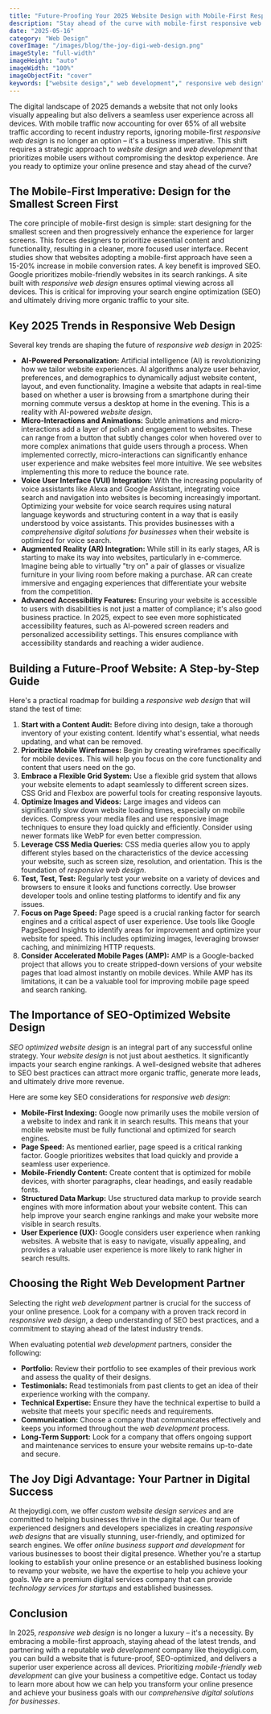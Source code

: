 ```yaml
---
title: "Future-Proofing Your 2025 Website Design with Mobile-First Responsive Web Design"
description: "Stay ahead of the curve with mobile-first responsive web design. This post explores the latest trends in responsive web design, ensuring your website looks great and performs well on all devices in 2025, improving user experience and SEO."
date: "2025-05-16"
category: "Web Design"
coverImage: "/images/blog/the-joy-digi-web-design.png"
imageStyle: "full-width"
imageHeight: "auto"
imageWidth: "100%"
imageObjectFit: "cover"
keywords: ["website design"," web development"," responsive web design","custom website design services"," mobile-friendly web development"," SEO optimized website design"]
---
```


The digital landscape of 2025 demands a website that not only looks visually appealing but also delivers a seamless user experience across all devices. With mobile traffic now accounting for over 65% of all website traffic according to recent industry reports, ignoring mobile-first *responsive web design* is no longer an option – it's a business imperative. This shift requires a strategic approach to *website design* and *web development* that prioritizes mobile users without compromising the desktop experience. Are you ready to optimize your online presence and stay ahead of the curve?

## The Mobile-First Imperative: Design for the Smallest Screen First

The core principle of mobile-first design is simple: start designing for the smallest screen and then progressively enhance the experience for larger screens. This forces designers to prioritize essential content and functionality, resulting in a cleaner, more focused user interface. Recent studies show that websites adopting a mobile-first approach have seen a 15-20% increase in mobile conversion rates. A key benefit is improved SEO. Google prioritizes mobile-friendly websites in its search rankings. A site built with *responsive web design* ensures optimal viewing across all devices. This is critical for improving your search engine optimization (SEO) and ultimately driving more organic traffic to your site.

## Key 2025 Trends in Responsive Web Design

Several key trends are shaping the future of *responsive web design* in 2025:

*   **AI-Powered Personalization:** Artificial intelligence (AI) is revolutionizing how we tailor website experiences. AI algorithms analyze user behavior, preferences, and demographics to dynamically adjust website content, layout, and even functionality. Imagine a website that adapts in real-time based on whether a user is browsing from a smartphone during their morning commute versus a desktop at home in the evening. This is a reality with AI-powered *website design*.
*   **Micro-Interactions and Animations:** Subtle animations and micro-interactions add a layer of polish and engagement to websites. These can range from a button that subtly changes color when hovered over to more complex animations that guide users through a process. When implemented correctly, micro-interactions can significantly enhance user experience and make websites feel more intuitive. We see websites implementing this more to reduce the bounce rate.
*   **Voice User Interface (VUI) Integration:** With the increasing popularity of voice assistants like Alexa and Google Assistant, integrating voice search and navigation into websites is becoming increasingly important. Optimizing your website for voice search requires using natural language keywords and structuring content in a way that is easily understood by voice assistants. This provides businesses with a *comprehensive digital solutions for businesses* when their website is optimized for voice search.
*   **Augmented Reality (AR) Integration:** While still in its early stages, AR is starting to make its way into websites, particularly in e-commerce. Imagine being able to virtually "try on" a pair of glasses or visualize furniture in your living room before making a purchase. AR can create immersive and engaging experiences that differentiate your website from the competition.
*   **Advanced Accessibility Features:** Ensuring your website is accessible to users with disabilities is not just a matter of compliance; it's also good business practice. In 2025, expect to see even more sophisticated accessibility features, such as AI-powered screen readers and personalized accessibility settings. This ensures compliance with accessibility standards and reaching a wider audience.

## Building a Future-Proof Website: A Step-by-Step Guide

Here's a practical roadmap for building a *responsive web design* that will stand the test of time:

1.  **Start with a Content Audit:** Before diving into design, take a thorough inventory of your existing content. Identify what's essential, what needs updating, and what can be removed.
2.  **Prioritize Mobile Wireframes:** Begin by creating wireframes specifically for mobile devices. This will help you focus on the core functionality and content that users need on the go.
3.  **Embrace a Flexible Grid System:** Use a flexible grid system that allows your website elements to adapt seamlessly to different screen sizes. CSS Grid and Flexbox are powerful tools for creating responsive layouts.
4.  **Optimize Images and Videos:** Large images and videos can significantly slow down website loading times, especially on mobile devices. Compress your media files and use responsive image techniques to ensure they load quickly and efficiently. Consider using newer formats like WebP for even better compression.
5.  **Leverage CSS Media Queries:** CSS media queries allow you to apply different styles based on the characteristics of the device accessing your website, such as screen size, resolution, and orientation. This is the foundation of *responsive web design*.
6.  **Test, Test, Test:** Regularly test your website on a variety of devices and browsers to ensure it looks and functions correctly. Use browser developer tools and online testing platforms to identify and fix any issues.
7.  **Focus on Page Speed:** Page speed is a crucial ranking factor for search engines and a critical aspect of user experience. Use tools like Google PageSpeed Insights to identify areas for improvement and optimize your website for speed. This includes optimizing images, leveraging browser caching, and minimizing HTTP requests.
8.  **Consider Accelerated Mobile Pages (AMP):** AMP is a Google-backed project that allows you to create stripped-down versions of your website pages that load almost instantly on mobile devices. While AMP has its limitations, it can be a valuable tool for improving mobile page speed and search ranking.

## The Importance of SEO-Optimized Website Design

*SEO optimized website design* is an integral part of any successful online strategy. Your *website design* is not just about aesthetics. It significantly impacts your search engine rankings. A well-designed website that adheres to SEO best practices can attract more organic traffic, generate more leads, and ultimately drive more revenue.

Here are some key SEO considerations for *responsive web design*:

*   **Mobile-First Indexing:** Google now primarily uses the mobile version of a website to index and rank it in search results. This means that your mobile website must be fully functional and optimized for search engines.
*   **Page Speed:** As mentioned earlier, page speed is a critical ranking factor. Google prioritizes websites that load quickly and provide a seamless user experience.
*   **Mobile-Friendly Content:** Create content that is optimized for mobile devices, with shorter paragraphs, clear headings, and easily readable fonts.
*   **Structured Data Markup:** Use structured data markup to provide search engines with more information about your website content. This can help improve your search engine rankings and make your website more visible in search results.
*   **User Experience (UX):** Google considers user experience when ranking websites. A website that is easy to navigate, visually appealing, and provides a valuable user experience is more likely to rank higher in search results.

## Choosing the Right Web Development Partner

Selecting the right *web development* partner is crucial for the success of your online presence. Look for a company with a proven track record in *responsive web design*, a deep understanding of SEO best practices, and a commitment to staying ahead of the latest industry trends.

When evaluating potential *web development* partners, consider the following:

*   **Portfolio:** Review their portfolio to see examples of their previous work and assess the quality of their designs.
*   **Testimonials:** Read testimonials from past clients to get an idea of their experience working with the company.
*   **Technical Expertise:** Ensure they have the technical expertise to build a website that meets your specific needs and requirements.
*   **Communication:** Choose a company that communicates effectively and keeps you informed throughout the *web development* process.
*   **Long-Term Support:** Look for a company that offers ongoing support and maintenance services to ensure your website remains up-to-date and secure.

## The Joy Digi Advantage: Your Partner in Digital Success

At thejoydigi.com, we offer *custom website design services* and are committed to helping businesses thrive in the digital age. Our team of experienced designers and developers specializes in creating *responsive web designs* that are visually stunning, user-friendly, and optimized for search engines. We offer *online business support and development* for various businesses to boost their digital presence. Whether you're a startup looking to establish your online presence or an established business looking to revamp your website, we have the expertise to help you achieve your goals. We are a premium digital services company that can provide *technology services for startups* and established businesses.

## Conclusion

In 2025, *responsive web design* is no longer a luxury – it's a necessity. By embracing a mobile-first approach, staying ahead of the latest trends, and partnering with a reputable *web development* company like thejoydigi.com, you can build a website that is future-proof, SEO-optimized, and delivers a superior user experience across all devices. Prioritizing *mobile-friendly web development* can give your business a competitive edge. Contact us today to learn more about how we can help you transform your online presence and achieve your business goals with our *comprehensive digital solutions for businesses*.